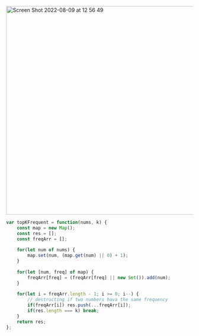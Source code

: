 <img width="562" alt="Screen Shot 2022-08-09 at 12 56 49" src="https://user-images.githubusercontent.com/37787994/183749375-fb0660d1-178a-477d-a926-e201b6b66c60.png">


```js
var topKFrequent = function(nums, k) {
    const map = new Map();
    const res = [];
    const freqArr = [];
    
    for(let num of nums) {
        map.set(num, (map.get(num) || 0) + 1);
    }
    
    for(let [num, freq] of map) {
        freqArr[freq] = (freqArr[freq] || new Set()).add(num);
    }
    
    for(let i = freqArr.length - 1; i >= 0; i--) {
        // destructing if two numbers hava the same frequency
        if(freqArr[i]) res.push(...freqArr[i]);
        if(res.length === k) break;
    }
    return res;
};
```
